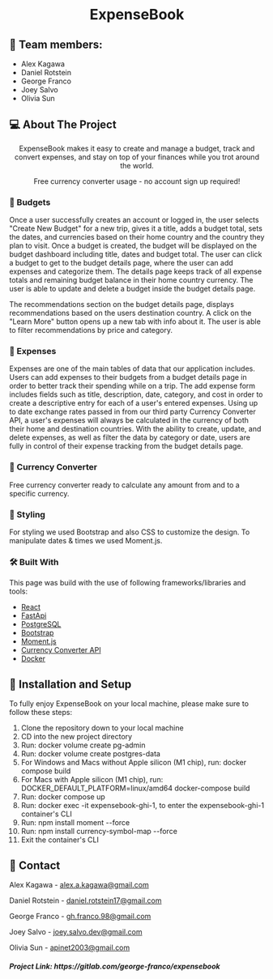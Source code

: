 <br />
<div align="center">

  <h1 align="center">ExpenseBook</h1>

</div>


## 🧠 Team members:

- Alex Kagawa
- Daniel Rotstein
- George Franco
- Joey Salvo
- Olivia Sun


## 💻 About The Project

<p align="center">
    ExpenseBook makes it easy to create and manage a budget, track and convert expenses, and stay on top of your finances while you trot around the world.
</p>
<p align="center">
    Free currency converter usage - no account sign up required!
</p>


### 📌 Budgets

Once a user successfully creates an account or logged in, the user selects "Create New Budget" for a new trip, gives it a title, adds a budget total, sets the dates, and currencies based on their home country and the country they plan to visit. Once a budget is created, the budget will be displayed on the budget dashboard including title, dates and budget total. 
The user can click a budget to get to the budget details page, where the user can add expenses and categorize them. The details page keeps track of all expense totals and remaining budget balance in their home country currency. The user is able to update and delete a budget inside the budget details page.

The recommendations section on the budget details page, displays recommendations based on the users destination country. A click on the "Learn More" button opens up a new tab with info about it. The user is able to filter recommendations by price and category.


### 📌 Expenses

Expenses are one of the main tables of data that our application includes. Users can add expenses to their budgets from a budget details page in order to better track their spending while on a trip. The add expense form includes fields such as title, description, date, category, and cost in order to create a descriptive entry for each of a user's entered expenses. Using up to date exchange rates passed in from our third party Currency Converter API, a user's expenses will always be calculated in the currency of both their home and destination countries.
With the ability to create, update, and delete expenses, as well as filter the data by category or date, users are fully in control of their expense tracking from the budget details page.


### 📌 Currency Converter

Free currency converter ready to calculate any amount from and to a specific currency.


### 🎨 Styling

For styling we used Bootstrap and also CSS to customize the design.
To manipulate dates & times we used Moment.js.


### 🛠 Built With

This page was build with the use of following frameworks/libraries and tools:

- [React][react-url]
- [FastApi][fastapi-url]
- [PostgreSQL][postgresql-url]
- [Bootstrap][bootstrap-url]
- [Moment.js][moment.js-url]
- [Currency Converter API][currency-converter-url]
- [Docker][docker-url]



## 🚀 Installation and Setup

To fully enjoy ExpenseBook on your local machine, please make sure to follow these steps:

1. Clone the repository down to your local machine
2. CD into the new project directory
3. Run: docker volume create pg-admin
4. Run: docker volume create postgres-data
5. For Windows and Macs without Apple silicon (M1 chip), run: docker compose build
6. For Macs with Apple silicon (M1 chip), run: DOCKER_DEFAULT_PLATFORM=linux/amd64 docker-compose build
7. Run: docker compose up
8. Run: docker exec -it expensebook-ghi-1, to enter the expensebook-ghi-1 container's CLI
9. Run: npm install moment --force
10. Run: npm install currency-symbol-map --force
11. Exit the container's CLI



## 🪪 Contact

Alex Kagawa - alex.a.kagawa@gmail.com

Daniel Rotstein - daniel.rotstein17@gmail.com

George Franco - gh.franco.98@gmail.com

Joey Salvo - joey.salvo.dev@gmail.com

Olivia Sun - apinet2003@gmail.com

<h5> Project Link: https://gitlab.com/george-franco/expensebook </h5>



[react-url]: https://reactjs.org/
[fastapi-url]: https://fastapi.tiangolo.com/
[postgresql-url]: https://www.postgresql.org/
[bootstrap-url]: https://getbootstrap.com
[moment.js-url]: https://momentjs.com/
[currency-converter-url]: https://exchangerate.host/
[docker-url]: https://docker.com/


